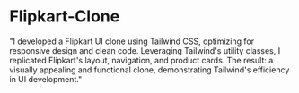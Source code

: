 # Flipkart-Clone
"I developed a Flipkart UI clone using Tailwind CSS, optimizing for responsive design and clean code. Leveraging Tailwind's utility classes, I replicated Flipkart's layout, navigation, and product cards. The result: a visually appealing and functional clone, demonstrating Tailwind's efficiency in UI development."
